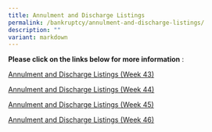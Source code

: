```yaml
---
title: Annulment and Discharge Listings
permalink: /bankruptcy/annulment-and-discharge-listings/
description: ""
variant: markdown
---
```

**Please click on the links below for more information**&nbsp;:<br>


[Annulment and Discharge Listings (Week 43)](/files/(271023)annulmentanddischargelistings(week43).pdf)<br>

[Annulment and Discharge Listings (Week 44)](/files/(031123)annulmentanddischargelistings(week44).pdf)<br>

[Annulment and Discharge Listings (Week 45)](/files/(091123)annulmentanddischargelistings(week45).pdf)<br>

[Annulment and Discharge Listings (Week 46)](/files/_161123_AnnulmentandDischargeListings_Week46_.pdf)